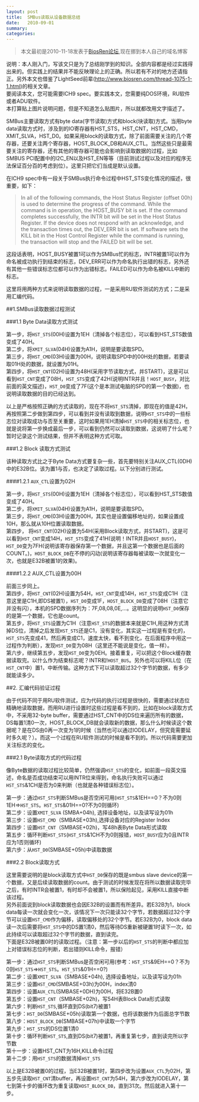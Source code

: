 ```yaml
---
layout: post
title:  SMBus读取从设备数据总结
date:   2010-09-01
summary:
categories:
---
```

>本文最初是2010-11-18发表于[BiosRen论坛](http://www.biosren.com/thread-3072-1-1.html),现在挪到本人自己的域名博客  

说明：本人刚入门，写该文只是为了总结刚学到的知识。全部内容都是经过实践得出来的。但实践上的结果并不能反映理论上的正确。所以若有不对的地方还请指正。另外本文也借鉴了LightSeed前辈(<http://www.biosren.com/thread-1075-1-1.html>)的相关文章。  
要阅读本文，您可能需要ICH9 spec。要实践本文，您需要纯DOS环境，RU软件或者ADU软件。  
本打算贴上图片说明问题，但是不知道怎么贴图片，所以就都改用文字描述了。
     
SMBus主要读取方式有byte data(字节读取)方式和block(块读取)方式。当用byte data读取方式时，涉及到的IO寄存器有HST_STS，HST_CNT，HST_CMD，XMIT_SLVA，HST_D0。如果采用block的读取方式，除了前面需要关注的几个寄存器，还要关注两个寄存器，HOST_BLOCK_DB和AUX_CTL。当然这些只是最需要关注的寄存器，还有其他的寄存器可能也会影响到读取数据的过程，比如SMBUS PCI配置中的I2C_EN以及HST_EN等等（目前测试过程以及对应的程序无法保证百分百的考虑到位）。这里只把它们当成是默认设置。  
   
在ICH9 spec中有一段关于SMBus执行命令过程中HST_STS变化情况的描述，很重要，如下：  
>In all of the following commands, the Host Status Register (offset 00h) is used to determine the progress of the command. While the command is in operation, the HOST_BUSY bit is set. If the command completes successfully, the INTR bit will be set in the Host Status Register. If the device does not respond with an acknowledge, and the transaction times out, the DEV_ERR bit is set. If software sets the KILL bit in the Host Control Register while the command is running, the transaction will stop and the FAILED bit will be set.
    
这段话表明，HOST_BUSY被置1可以作为SMBus忙的标志，INTR被置1可以作为命名被成功执行到结束的标志，DEV_ERR可以作为命名执行出错的标志，另外还有其他一些错误标志位都可以作为出错标志。FAILED可以作为命名被KILL中断的标志。  

这里将用两种方式来说明读取数据的过程，一是采用RU软件测试的方式；二是采用汇编代码。  


##1.SMBus读取数据过程测试

###1.1 Byte Data读取方式测试 

第一步，将`HST_STS`(00H)设置为1EH（清掉各个标志位），可以看到HST_STS数值变成了40H。  
第二步，将`XMIT_SLVA`(04H)设置为A1H，说明是要读取SPD。  
第三步，将`HST_CMD`(03H)设置为00H，说明读取SPD中的00H处的数据，若要读取01H处的数据，就设置为01H。  
第四步，将`HST_CNT`(02H)设置为48H(采用字节读取方式，并START)，这是可以看到`HST_CNT`变成了08H，`HST_STS`变成了42H(说明INTR并且！`HOST_BUSY`，对比前面的英文描述)，`HST_D0`变成了7F(这个是本测试电脑的SPD的第一个数据)，也说明读取数据的目的已经达到。  

以上是严格按照正确的方式读取的，现在不将`HST_STS`清掉，即现在的值是42H，再按照第二步做到第四步，可以看到并没有读取到数据，说明`HST_STS`中的一些标志位对读取成功与否至关重要，这时如果用1EH清掉`HST_STS`中的相关标志位，也就是说将第一步换成最后一步，可以看到仍然可以读取到数据，这说明了什么呢？暂时记录这个测试结果，但并不表明这种方式可取。  
    
###1.2 Block 读取方式测试

该种读取方式比之于Byte Data方式要复杂一些，首先要特别关注AUX_CTL(0DH)中的E32B位。该为置1与否，也决定了读取过程。以下分别进行测试。


####1.2.1 `AUX_CTL`设置为02H 

第一步，将`HST_STS`(00H)设置为1EH（清掉各个标志位），可以看到HST_STS数值变成了40H。  
第二步，将`XMIT_SLVA`(04H)设置为A1H，说明是要读取SPD。  
第三步，将`HST_CMD`(03H)设置为00H，其实也是设置偏移地址的，如果设置成10H，那么就从10H位置读取数据。  
第四步， 将`HST_CNT`(02H)设置为54H(采用Block读取方式，并START)，这是可以看到`HST_CNT`变成14H，`HST_STS`变成了41H(说明！INTR并且`HOST_BUSY`)，`HST_D0`变为7FH(说明该寄存器保存第一个数据，并且这第一个数据也是后面的COUNT。)，`HOST_BLOCK_DB`在不停的闪动(说明该寄存器每被读取一次就变化一次，也就是E32B被置1的效果)。  


####1.2.2 AUX_CTL设置为00H 

前面三步同上。  
第四步，将`HST_CNT`(02H)设置为54H，`HST_CNT`变成14H，`HST_STS`变成C1H（注意这里是C1H,即DS被置1），`HST_D0`变成1F，`HOST_BLOCK_DB`变成了08H（注意它并没有闪），本机的SPD数据序列为：7F,08,08,0E,…。这明显的说明`HST_D0`保存的是第一个数据，它也是count。  
第五步，将`HST_STS`设置为C1H（注意`HST_STS`的数据本来就是C1H,用这种方式清掉DS位，清掉之后发现`HST_STS`还是C1，没有变化，其实这一过程是有变化的，`HST_STS`先变成41，然后再变成C1，速度太快，看不到变化，在后面程序中用这一过程作为判断），发现`HST_D0`变为08H（这里还不能说是变化，值一样）。  
第六步，继续第五步，发现`HST_D0`变为0EH。接着重复，可以把这个Block缓存数据读取完。以什么作为结束标志呢？INTR和!`HOST_BUS`。另外也可以将KILL位（在`HST_CNT`中）置1，中断传输。这种方式下可以读取超过32个字节的数据，有多少就能读多少。  



##2. 汇编代码验证过程 

由于代码不同于用RU软件测试，应为代码的执行过程是很快的，需要通过状态位精确地读取数据，而用RU进行设置时这些过程是看不到的，比如在block读取方式中，不采用32-byte buffer，需要通过HST_CNT中的DS位来遍历所有的数据，DS每置1清0一次，HOST_BLOCK_DB就会读取新的数据，那么什么时候读这个数据呢？是在DS由0再一次变为1的时候（当然也可以通过IODELAY，但究竟需要延时多久呢？）。而这一个过程在RU软件测试的时候是看不到的。所以代码需要更加关注标志的变化。  
   
###2.1 Byte读取方式的代码过程 

像Byte数据的读取过程比较简单，仍然强调`HST_STS`的变化，如前面一段英文描述，命名是否成功结束可以用INTR位来得到，命名执行失败可以通过`HST_STS`&1CH是否为0来判断（也就是各种错误标志位）。

第一步：通过`HST_STS`判断SMBus是否空闲可用(`HST_STS`&1EH==0？不为0则1EH=>`HST_STS`。`HST_STS`&01H==0?不为0则循环)  
第二步：设置`XMIT_SLVA` (SMBA+04h), 选择设备地址，以及读写设为01h  
第三步：设置`HST_CMD`（SMBASE+03h),选择设备对应的Register Index  
第四步：设置`HST_CNT`（SMBASE+02h)，写48h表Byte Data形式读取  
第五步：循环判断`HST_STS`(`HST_STS`&1CH不为0则报错，`HOST_BUSY`应为0且INTR应为1否则循环)  
第六步：从`HST_D0`(SMBASE+05h)中读取数据  

###2.2 Block读取方式 

这里需要说明的是block读取方式中`HST_D0`保存的既是smbus slave device的第一个数据，又是后续读取数据的count。由于测试的时候发现在将所以数据读取完毕之后，有时INTR会被置1，有时却不会被置1，所以保险起见，采用KILL直接中断该过程。  
另外前面说到block读取数据也会因E32B的设置而有所差异。若E32B为1，block data每读一次就会变化一次，该情况下一次只能读32个字节，若数据超过32个字节可以设置`HST_CMD`作为偏移，读取偏移处的32个字节。若E32B为0，block data读一次后需要将`HST_STS`中的DS置1清0，然后等待DS重新被硬置1时读下一次，如此持续可以读取超过32个字节的数据，直到读完。  
下面是E32B被置0时的读取过程。（注意：第一步以后的`HST_STS`的判断中都应加上对错误标志位的判断，若出错则KILL命令，报错）

第一步：通过`HST_STS`判断SMBus是否空闲可用(参考：`HST_STS`&9EH==0？不为0则`HST_STS`=>`HST_STS`。`HST_STS`&01H==0?)  
第二步：设置`XMIT_SLVA`（SMBASE+04h), 选择设备地址，以及读写设为01h  
第三步：设置`HST_CMD`(SMBASE+03h)为00H，index清0  
第四步：设置`AUX_CTL`(SMBASE+0DH)为00H，将E32B置0  
第五步：设置`HST_CNT`（SMBASE+02h)，写54H表Block Data形式读取  
第六步：判断`HST_STS`,循环直到DS(bit7)被置1  
第七步：`HST_D0`(SMBASE+05h)读取第一个数据，也将该数据作为后面总字节数  
第八步：`HOST_BLOCK_DB`(SMBASE+07h)中读取一个字节  
第九步：`HST_STS`的DS位置1清0  
第十步：循环判断`HST_STS`,直到DS(bit7)被置1，再重复第七步，直到读完所以字节数  
第十一步：设置HST_CNT为16H,KILL命令过程  
第十二步：用`HST_STS`的数据清掉`HST_STS`  

以上是E32B被置0的过程，当E32B被置1时，第四步改为设置`AUX_CTL`为02H，第五步先读取`HST_CNT`清buffer，再设置`HST_CNT`为54H，第六步改为IODELAY，第七到第十步的循环改为重复读取`HOST_BLOCK_DB`，直到31次。然后就进入第十一步。
